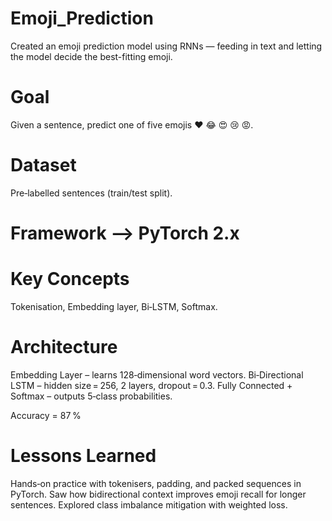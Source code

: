# Emoji_Prediction
Created an emoji prediction model using RNNs — feeding in text and letting the model decide the best-fitting emoji.

# Goal
Given a sentence, predict one of five emojis  ❤️ 😂 😍 😢 😡.

# Dataset 
Pre‑labelled sentences (train/test split).

# Framework --> PyTorch 2.x

# Key Concepts
Tokenisation, Embedding layer, Bi‑LSTM, Softmax.


# Architecture
Embedding Layer – learns 128‑dimensional word vectors.
Bi‑Directional LSTM – hidden size = 256, 2 layers, dropout = 0.3.
Fully Connected + Softmax – outputs 5‑class probabilities.

Accuracy = 87 %


# Lessons Learned
Hands‑on practice with tokenisers, padding, and packed sequences in PyTorch.
Saw how bidirectional context improves emoji recall for longer sentences.
Explored class imbalance mitigation with weighted loss.


